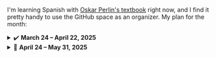 I'm learning Spanish with [Oskar Perlin's textbook][1] right now, and I find it pretty handy to use the GitHub space as an organizer. My plan for the month:

<details><summary>✔️ <b>March 24 &ndash; April 22, 2025</b></summary>
  
- [x] **2025-03-24** Lesson 28: text and words
- [x] **2025-03-25** Lesson 28: grammar
- [x] **2025-03-26** Lesson 28: exercises
- [x] **2025-03-27** Lesson 29: text and words
- [x] **2025-03-28** Lesson 29: grammar
- [x] **2025-03-29** Lesson 29: exercises
- [x] **2025-03-30** Lesson 30: read the story, learn new words
- [x] **2025-03-31** Lesson 30: grammar and exercises
- [x] **2025-04-01** Lesson 31: read the story, learn new words
- [x] **2025-04-02** Lesson 31: grammar and exercises
- [x] **2025-04-03** Lesson 32: read the story, learn new words
- [x] **2025-04-04** Lesson 32: grammar and exercises
- [x] **2025-04-05** Lesson 33: read the story, learn new words
- [x] **2025-04-06** Lesson 33: grammar and exercises
- [x] **2025-04-07** Lesson 34: read the story, learn new words
- [x] **2025-04-08** Lesson 34: grammar and exercises
- [x] **2025-04-09** Lesson 35: read the story, learn new words
- [x] **2025-04-10** Lesson 35: grammar and exercises
- [x] **2025-04-11** Lesson 36: read the story, learn new words
- [x] **2025-04-12** Lesson 36: grammar and exercises
- [x] **2025-04-13** Lesson 37: read the story, learn new words
- [x] **2025-04-14** Lesson 37: grammar and exercises
- [x] **2025-04-15** Lesson 38: read the story, learn new words
- [x] **2025-04-16** Lesson 38: grammar and exercises
- [x] **2025-04-17** Lesson 39: read the story, learn new words
- [x] **2025-04-18** Lesson 39: grammar and exercises
- [x] **2025-04-19** Lesson 40: read the story, learn new words
- [x] **2025-04-20** Lesson 40: grammar and exercises
- [x] **2025-04-21** Lesson 41: read the story, learn new words
- [x] **2025-04-22** Lesson 41: grammar and exercises

</details>

<details><summary>🚀 <b>April 24 &ndash; May 31, 2025</b></summary>
  
- [x] **2025-04-24** Lesson 42: read the story, learn new words
- [x] **2025-04-25** Lesson 42: grammar and exercises
- [x] **2025-04-26** Lesson 43: read the story, learn new words
- [ ] **2025-04-27** Lesson 43: grammar and exercises
- [ ] **2025-04-28** Lesson 44: read the story, learn new words
- [ ] **2025-04-29** Lesson 44: grammar and exercises
- [ ] **2025-04-30** Lesson 45: read the story, learn new words
- [ ] **2025-05-01** Lesson 45: grammar and exercises
- [ ] **2025-05-02** Lesson 46: read the story, learn new words
- [ ] **2025-05-03** Lesson 46: grammar and exercises
- [ ] **2025-05-04** Lesson 47: read the story, learn new words
- [ ] **2025-05-05** Lesson 47: grammar and exercises
- [ ] **2025-05-06** Lesson 48: read the story, learn new words
- [ ] **2025-05-07** Lesson 48: grammar and exercises
- [ ] **2025-05-08** Lesson 49: read the story, learn new words
- [ ] **2025-05-09** Lesson 49: grammar and exercises
- [ ] **2025-05-10** Lesson 50: read the story, learn new words
- [ ] **2025-05-11** Lesson 50: grammar and exercises
- [ ] **2025-05-12** Lesson 51: read the story, learn new words
- [ ] **2025-05-13** Lesson 51: grammar and exercises
- [ ] **2025-05-14** Lesson 52: read the story, learn new words
- [ ] **2025-05-15** Lesson 52: grammar and exercises
- [ ] **2025-05-16** Lesson 53: read the story, learn new words
- [ ] **2025-05-17** Lesson 53: grammar and exercises
- [ ] **2025-05-18** Lesson 54: read the story, learn new words
- [ ] **2025-05-19** Lesson 54: grammar and exercises
- [ ] **2025-05-20** Lesson 55: read the story, learn new words
- [ ] **2025-05-21** Lesson 55: grammar and exercises
- [ ] **2025-05-22** Lesson 56: read the story, learn new words
- [ ] **2025-05-23** Lesson 56: grammar and exercises
- [ ] **2025-05-24** Lesson 57: read the story, learn new words
- [ ] **2025-05-25** Lesson 57: grammar and exercises
- [ ] **2025-05-26** Lesson 58: read the story, learn new words
- [ ] **2025-05-27** Lesson 58: grammar and exercises
- [ ] **2025-05-28** Lesson 59: read the story, learn new words
- [ ] **2025-05-29** Lesson 59: grammar and exercises
- [ ] **2025-05-30** Lesson 60: read the story, learn new words
- [ ] **2025-05-31** Lesson 60: grammar and exercises

</details>


  [1]: https://github.com/vitalizzare/oskar_perlin_spanish.git
